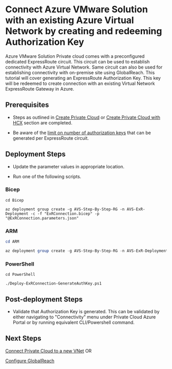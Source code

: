 # Connect Azure VMware Solution with an existing Azure Virtual Network by creating and redeeming Authorization Key

Azure VMware Solution Private cloud comes with a preconfigured dedicated ExpressRoute circuit. This circuit can be used to establish connectivity with Azure Virtual Network. Same circuit can also be used for establishing connectivity with on-premise site using GlobalReach. This tutorial will cover generating an ExpressRoute Authorization Key. This key will be redeemed to create connection with an existing Virtual Network ExpressRoute Gateway in Azure.

## Prerequisites

* Steps as outlined in [Create Private Cloud](../../PrivateCloud/AVS-PrivateCloud/readme.md) or [Create Private Cloud with HCX](../../PrivateCloud/AVS-PrivateCloud-WithHCX/readme.md) section are completed.

* Be aware of the [limit on number of authorization keys](https://docs.microsoft.com/azure/expressroute/expressroute-faqs#can-i-link-to-more-than-one-virtual-network-to-an-expressroute-circuit) that can be generated per ExpressRoute circuit.

## Deployment Steps

* Update the parameter values in appropriate location.

* Run one of the following scripts.

### Bicep

```azurecli-interactive
cd Bicep

az deployment group create -g AVS-Step-By-Step-RG -n AVS-ExR-Deployment -c -f "ExRConnection.bicep" -p "@ExRConnection.parameters.json"
```

### ARM

```powershell
cd ARM

az deployment group create -g AVS-Step-By-Step-RG -n AVS-ExR-Deployment -c -f "ExRConnection.deploy.json" -p "@ExRConnection.parameters.json"
```

### PowerShell

```azurepowershell-interactive
cd PowerShell

./Deploy-ExRConnection-GenerateAuthKey.ps1
```

## Post-deployment Steps

* Validate that Authorization Key is generated. This can be validated by either navigating to "Connectivity" menu under Private Cloud Azure Portal or by running equivalent CLI/Powershell command.

## Next Steps

[Connect Private Cloud to a new VNet](../../Networking/AVS-to-VNet-NewVNet/readme.md) OR

[Configure GlobalReach](../../Networking/AVS-to-OnPremises-ExpressRoute-GlobalReach/readme.md)